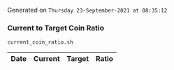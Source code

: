 Generated on `Thursday 23-September-2021 at 08:35:12`

### Current to Target Coin Ratio
`current_coin_ratio.sh`

Date|Current|Target|Ratio
---|---|---|---

